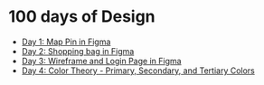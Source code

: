 # 100 days of Design

- [Day 1: Map Pin in Figma](001-map-pin-in-figma.md)
- [Day 2: Shopping bag in Figma](002-shopping-bag-in-figma.md)
- [Day 3: Wireframe and Login Page in Figma](003-wireframe-n-desktop-login-page-in-figma.md)
- [Day 4: Color Theory - Primary, Secondary, and Tertiary Colors](004-color-theory.md)
